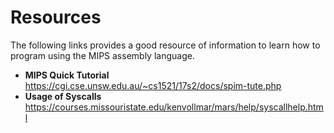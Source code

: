# Resources
The following links provides a good resource of information to learn how to program using the MIPS assembly language.

* **MIPS Quick Tutorial** https://cgi.cse.unsw.edu.au/~cs1521/17s2/docs/spim-tute.php
* **Usage of Syscalls** https://courses.missouristate.edu/kenvollmar/mars/help/syscallhelp.html
